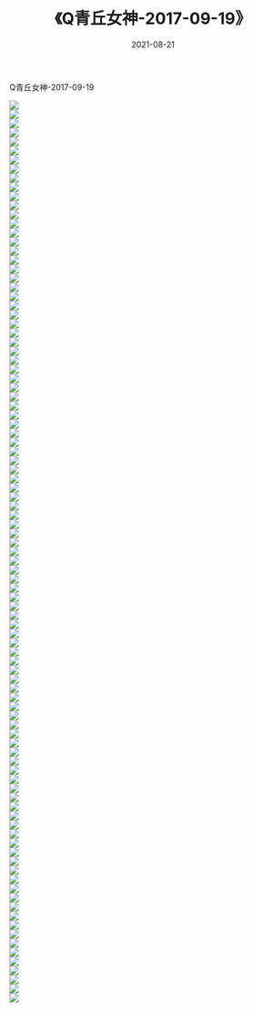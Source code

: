 ﻿---
layout: post
title:  《Q青丘女神-2017-09-19》
date:   2021-08-21
img: http://img.660000.xyz/Sharelink/网络美图/2021/Q青丘女神-2017-09-19/000.jpg
categories: [美女, 清纯, 唯美]
---

Q青丘女神-2017-09-19

  ![](http://img.660000.xyz/Sharelink/网络美图/2021/Q青丘女神-2017-09-19/001.jpg) <br> ![](http://img.660000.xyz/Sharelink/网络美图/2021/Q青丘女神-2017-09-19/002.jpg) <br> ![](http://img.660000.xyz/Sharelink/网络美图/2021/Q青丘女神-2017-09-19/003.jpg) <br> ![](http://img.660000.xyz/Sharelink/网络美图/2021/Q青丘女神-2017-09-19/004.jpg) <br> ![](http://img.660000.xyz/Sharelink/网络美图/2021/Q青丘女神-2017-09-19/005.jpg) <br> ![](http://img.660000.xyz/Sharelink/网络美图/2021/Q青丘女神-2017-09-19/006.jpg) <br> ![](http://img.660000.xyz/Sharelink/网络美图/2021/Q青丘女神-2017-09-19/007.jpg) <br> ![](http://img.660000.xyz/Sharelink/网络美图/2021/Q青丘女神-2017-09-19/008.jpg) <br> ![](http://img.660000.xyz/Sharelink/网络美图/2021/Q青丘女神-2017-09-19/009.jpg) <br> ![](http://img.660000.xyz/Sharelink/网络美图/2021/Q青丘女神-2017-09-19/010.jpg) <br> ![](http://img.660000.xyz/Sharelink/网络美图/2021/Q青丘女神-2017-09-19/011.jpg) <br> ![](http://img.660000.xyz/Sharelink/网络美图/2021/Q青丘女神-2017-09-19/012.jpg) <br> ![](http://img.660000.xyz/Sharelink/网络美图/2021/Q青丘女神-2017-09-19/013.jpg) <br> ![](http://img.660000.xyz/Sharelink/网络美图/2021/Q青丘女神-2017-09-19/014.jpg) <br> ![](http://img.660000.xyz/Sharelink/网络美图/2021/Q青丘女神-2017-09-19/015.jpg) <br> ![](http://img.660000.xyz/Sharelink/网络美图/2021/Q青丘女神-2017-09-19/016.jpg) <br> ![](http://img.660000.xyz/Sharelink/网络美图/2021/Q青丘女神-2017-09-19/017.jpg) <br> ![](http://img.660000.xyz/Sharelink/网络美图/2021/Q青丘女神-2017-09-19/018.jpg) <br> ![](http://img.660000.xyz/Sharelink/网络美图/2021/Q青丘女神-2017-09-19/019.jpg) <br> ![](http://img.660000.xyz/Sharelink/网络美图/2021/Q青丘女神-2017-09-19/020.jpg) <br> ![](http://img.660000.xyz/Sharelink/网络美图/2021/Q青丘女神-2017-09-19/021.jpg) <br> ![](http://img.660000.xyz/Sharelink/网络美图/2021/Q青丘女神-2017-09-19/022.jpg) <br> ![](http://img.660000.xyz/Sharelink/网络美图/2021/Q青丘女神-2017-09-19/023.jpg) <br> ![](http://img.660000.xyz/Sharelink/网络美图/2021/Q青丘女神-2017-09-19/024.jpg) <br> ![](http://img.660000.xyz/Sharelink/网络美图/2021/Q青丘女神-2017-09-19/025.jpg) <br> ![](http://img.660000.xyz/Sharelink/网络美图/2021/Q青丘女神-2017-09-19/026.jpg) <br> ![](http://img.660000.xyz/Sharelink/网络美图/2021/Q青丘女神-2017-09-19/027.jpg) <br> ![](http://img.660000.xyz/Sharelink/网络美图/2021/Q青丘女神-2017-09-19/028.jpg) <br> ![](http://img.660000.xyz/Sharelink/网络美图/2021/Q青丘女神-2017-09-19/029.jpg) <br> ![](http://img.660000.xyz/Sharelink/网络美图/2021/Q青丘女神-2017-09-19/030.jpg) <br> ![](http://img.660000.xyz/Sharelink/网络美图/2021/Q青丘女神-2017-09-19/031.jpg) <br> ![](http://img.660000.xyz/Sharelink/网络美图/2021/Q青丘女神-2017-09-19/032.jpg) <br> ![](http://img.660000.xyz/Sharelink/网络美图/2021/Q青丘女神-2017-09-19/033.jpg) <br> ![](http://img.660000.xyz/Sharelink/网络美图/2021/Q青丘女神-2017-09-19/034.jpg) <br> ![](http://img.660000.xyz/Sharelink/网络美图/2021/Q青丘女神-2017-09-19/035.jpg) <br> ![](http://img.660000.xyz/Sharelink/网络美图/2021/Q青丘女神-2017-09-19/036.jpg) <br> ![](http://img.660000.xyz/Sharelink/网络美图/2021/Q青丘女神-2017-09-19/037.jpg) <br> ![](http://img.660000.xyz/Sharelink/网络美图/2021/Q青丘女神-2017-09-19/038.jpg) <br> ![](http://img.660000.xyz/Sharelink/网络美图/2021/Q青丘女神-2017-09-19/039.jpg) <br> ![](http://img.660000.xyz/Sharelink/网络美图/2021/Q青丘女神-2017-09-19/040.jpg) <br> ![](http://img.660000.xyz/Sharelink/网络美图/2021/Q青丘女神-2017-09-19/041.jpg) <br> ![](http://img.660000.xyz/Sharelink/网络美图/2021/Q青丘女神-2017-09-19/042.jpg) <br> ![](http://img.660000.xyz/Sharelink/网络美图/2021/Q青丘女神-2017-09-19/043.jpg) <br> ![](http://img.660000.xyz/Sharelink/网络美图/2021/Q青丘女神-2017-09-19/044.jpg) <br> ![](http://img.660000.xyz/Sharelink/网络美图/2021/Q青丘女神-2017-09-19/045.jpg) <br> ![](http://img.660000.xyz/Sharelink/网络美图/2021/Q青丘女神-2017-09-19/046.jpg) <br> ![](http://img.660000.xyz/Sharelink/网络美图/2021/Q青丘女神-2017-09-19/047.jpg) <br> ![](http://img.660000.xyz/Sharelink/网络美图/2021/Q青丘女神-2017-09-19/048.jpg) <br> ![](http://img.660000.xyz/Sharelink/网络美图/2021/Q青丘女神-2017-09-19/049.jpg) <br> ![](http://img.660000.xyz/Sharelink/网络美图/2021/Q青丘女神-2017-09-19/050.jpg) <br> ![](http://img.660000.xyz/Sharelink/网络美图/2021/Q青丘女神-2017-09-19/051.jpg) <br> ![](http://img.660000.xyz/Sharelink/网络美图/2021/Q青丘女神-2017-09-19/052.jpg) <br> ![](http://img.660000.xyz/Sharelink/网络美图/2021/Q青丘女神-2017-09-19/053.jpg) <br> ![](http://img.660000.xyz/Sharelink/网络美图/2021/Q青丘女神-2017-09-19/054.jpg) <br> ![](http://img.660000.xyz/Sharelink/网络美图/2021/Q青丘女神-2017-09-19/055.jpg) <br> ![](http://img.660000.xyz/Sharelink/网络美图/2021/Q青丘女神-2017-09-19/056.jpg) <br> ![](http://img.660000.xyz/Sharelink/网络美图/2021/Q青丘女神-2017-09-19/057.jpg) <br> ![](http://img.660000.xyz/Sharelink/网络美图/2021/Q青丘女神-2017-09-19/058.jpg) <br> ![](http://img.660000.xyz/Sharelink/网络美图/2021/Q青丘女神-2017-09-19/059.jpg) <br> ![](http://img.660000.xyz/Sharelink/网络美图/2021/Q青丘女神-2017-09-19/060.jpg) <br> ![](http://img.660000.xyz/Sharelink/网络美图/2021/Q青丘女神-2017-09-19/061.jpg) <br> ![](http://img.660000.xyz/Sharelink/网络美图/2021/Q青丘女神-2017-09-19/062.jpg) <br> ![](http://img.660000.xyz/Sharelink/网络美图/2021/Q青丘女神-2017-09-19/063.jpg) <br> ![](http://img.660000.xyz/Sharelink/网络美图/2021/Q青丘女神-2017-09-19/064.jpg) <br> ![](http://img.660000.xyz/Sharelink/网络美图/2021/Q青丘女神-2017-09-19/065.jpg) <br> ![](http://img.660000.xyz/Sharelink/网络美图/2021/Q青丘女神-2017-09-19/066.jpg) <br> ![](http://img.660000.xyz/Sharelink/网络美图/2021/Q青丘女神-2017-09-19/067.jpg) <br> ![](http://img.660000.xyz/Sharelink/网络美图/2021/Q青丘女神-2017-09-19/068.jpg) <br> ![](http://img.660000.xyz/Sharelink/网络美图/2021/Q青丘女神-2017-09-19/069.jpg) <br> ![](http://img.660000.xyz/Sharelink/网络美图/2021/Q青丘女神-2017-09-19/070.jpg) <br> ![](http://img.660000.xyz/Sharelink/网络美图/2021/Q青丘女神-2017-09-19/071.jpg) <br> ![](http://img.660000.xyz/Sharelink/网络美图/2021/Q青丘女神-2017-09-19/072.jpg) <br> ![](http://img.660000.xyz/Sharelink/网络美图/2021/Q青丘女神-2017-09-19/073.jpg) <br> ![](http://img.660000.xyz/Sharelink/网络美图/2021/Q青丘女神-2017-09-19/074.jpg) <br> ![](http://img.660000.xyz/Sharelink/网络美图/2021/Q青丘女神-2017-09-19/075.jpg) <br> ![](http://img.660000.xyz/Sharelink/网络美图/2021/Q青丘女神-2017-09-19/076.jpg) <br> ![](http://img.660000.xyz/Sharelink/网络美图/2021/Q青丘女神-2017-09-19/077.jpg) <br> ![](http://img.660000.xyz/Sharelink/网络美图/2021/Q青丘女神-2017-09-19/078.jpg) <br> ![](http://img.660000.xyz/Sharelink/网络美图/2021/Q青丘女神-2017-09-19/079.jpg) <br> ![](http://img.660000.xyz/Sharelink/网络美图/2021/Q青丘女神-2017-09-19/080.jpg) <br> ![](http://img.660000.xyz/Sharelink/网络美图/2021/Q青丘女神-2017-09-19/081.jpg) <br> ![](http://img.660000.xyz/Sharelink/网络美图/2021/Q青丘女神-2017-09-19/082.jpg) <br> ![](http://img.660000.xyz/Sharelink/网络美图/2021/Q青丘女神-2017-09-19/083.jpg) <br> ![](http://img.660000.xyz/Sharelink/网络美图/2021/Q青丘女神-2017-09-19/084.jpg) <br> ![](http://img.660000.xyz/Sharelink/网络美图/2021/Q青丘女神-2017-09-19/085.jpg) <br> ![](http://img.660000.xyz/Sharelink/网络美图/2021/Q青丘女神-2017-09-19/086.jpg) <br> ![](http://img.660000.xyz/Sharelink/网络美图/2021/Q青丘女神-2017-09-19/087.jpg) <br> ![](http://img.660000.xyz/Sharelink/网络美图/2021/Q青丘女神-2017-09-19/088.jpg) <br> ![](http://img.660000.xyz/Sharelink/网络美图/2021/Q青丘女神-2017-09-19/089.jpg) <br> ![](http://img.660000.xyz/Sharelink/网络美图/2021/Q青丘女神-2017-09-19/090.jpg) <br> ![](http://img.660000.xyz/Sharelink/网络美图/2021/Q青丘女神-2017-09-19/091.jpg) <br> ![](http://img.660000.xyz/Sharelink/网络美图/2021/Q青丘女神-2017-09-19/092.jpg) <br> ![](http://img.660000.xyz/Sharelink/网络美图/2021/Q青丘女神-2017-09-19/093.jpg) <br> ![](http://img.660000.xyz/Sharelink/网络美图/2021/Q青丘女神-2017-09-19/094.jpg) <br> ![](http://img.660000.xyz/Sharelink/网络美图/2021/Q青丘女神-2017-09-19/095.jpg) <br> ![](http://img.660000.xyz/Sharelink/网络美图/2021/Q青丘女神-2017-09-19/096.jpg) <br> ![](http://img.660000.xyz/Sharelink/网络美图/2021/Q青丘女神-2017-09-19/097.jpg) <br> ![](http://img.660000.xyz/Sharelink/网络美图/2021/Q青丘女神-2017-09-19/098.jpg) <br> ![](http://img.660000.xyz/Sharelink/网络美图/2021/Q青丘女神-2017-09-19/099.jpg) <br>